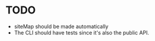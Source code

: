 # TODO
- siteMap should be made automatically
- The CLI should have tests since it's also the public API.

